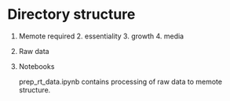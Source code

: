 # Directory structure
1. Memote required 
   2. essentiality
   3. growth
   4. media
5. Raw data
6. Notebooks
    
    prep_rt_data.ipynb contains processing of raw data to memote structure.